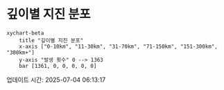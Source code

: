 # 깊이별 지진 분포

```mermaid
xychart-beta
    title "깊이별 지진 분포"
    x-axis ["0-10km", "11-30km", "31-70km", "71-150km", "151-300km", "300km+"]
    y-axis "발생 횟수" 0 --> 1363
    bar [1361, 0, 0, 0, 0, 0]
```

업데이트 시간: 2025-07-04 06:13:17
